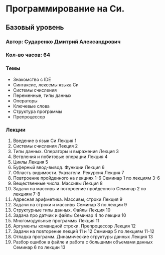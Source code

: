 # Программирование на Си. 
## Базовый уровень
### Автор: Сударенко Дмитрий Александрович
### Кол-во часов: 64

### Темы
* Знакомство с IDE
* Синтаксис, лексемы языка Си
* Системы счисления
* Переменные, типы данных
* Операторы
* Ключевые слова
* Структура программы
* Препроцессор

### Лекции
1. Введение в язык Си	Лекция 1
2. Системы счисления	Лекция 2
3. Типы данных. Операторы и выражения	Лекция 3
4. Ветвления и побитовые операции	Лекция 4
5. Циклы	Лекция 5
6. Буферный ввод-вывод. Функции	Лекция 6
7. Область видимости. Указатели. Рекурсия	Лекция 7
8. Повтроение пройденного на лекциях 1-6	Семинар 1 по лекциям 3-6
9. Вещественные числа. Массивы	Лекция 8
10. Задачи на массивы и потороение пройденного	Семинар 2 по лекциям 7-8
11. Адресная арифметика. Массивы, строки	Лекция 9
12. Задачи на строки и массивы	Семинар 3 по лекции 9
13. Структурные типы данных. Файлы	Лекция 10
14. Задача про датчик и файлы	Семинар 4 по лекции 10
15. Многомодульные программы	Лекция 11
16. Аргументы командной строки. Препроцессор	Лекция 12
17. Задачи на повторение лекций 11 и 12	Семинар 5 по лекциям 11-12
18. Отладка программ. Динамические структуры данных	Лекция 13
19. Разбор ошибок в файле и работа с большими объемами данных	Семинар 6 по лекции 13
